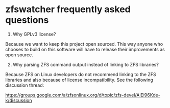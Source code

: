 zfswatcher frequently asked questions
=====================================

1. Why GPLv3 license?

Because we want to keep this project open sourced. This way anyone who
chooses to build on this software will have to release their improvements
as open source.


2. Why parsing ZFS command output instead of linking to ZFS libraries?

Because ZFS on Linux developers do not recommend linking to the ZFS
libraries and also because of license incompatibility. See the following
discussion thread:

https://groups.google.com/a/zfsonlinux.org/d/topic/zfs-devel/AiEi96Kde-k/discussion

